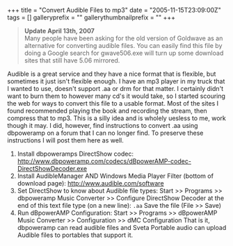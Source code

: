 +++
title = "Convert Audible Files to mp3"
date = "2005-11-15T23:09:00Z"
tags = []
galleryprefix = ""
gallerythumbnailprefix = ""
+++

> **Update April 13th, 2007**  
>  Many people have been asking for the old version of Goldwave as an
alternative for converting audible files. You can easily find this file by
doing a Google search for gwave506.exe will turn up some download sites that
still have 5.06 mirrored.

Audible is a great service and they have a nice format that is flexible, but
sometimes it just isn't flexible enough. I have an mp3 player in my truck that
I wanted to use, doesn't support .aa or drm for that matter. I certainly
didn't want to burn them to however many cd's it would take, so I started
scouring the web for ways to convert this file to a usable format. Most of the
sites I found recommended playing the book and recording the stream, then
compress that to mp3. This is a silly idea and is wholely uesless to me, work
though it may. I did, however, find instructions to convert .aa using
dbpoweramp on a forum that I can no longer find. To preserve these
instructions I will post them here as well.

  1. Install dbpoweramps DirectShow codec: <http://www.dbpoweramp.com/codecs/dBpowerAMP-codec-DirectShowDecoder.exe>
  2. Install AudibleManager AND Windows Media Player Filter (bottom of download page): <http://www.audible.com/software>
  3. Set DirectShow to know about Audible file types: Start &gt;&gt; Programs &gt;&gt; dbpoweramp Music Converter &gt;&gt; Configure DirectShow Decoder at the end of this text file type (on a new line): ` .aa ` Save the file (File &gt;&gt; Save)
  4. Run dBpowerAMP Configuration: Start &gt;&gt; Programs &gt;&gt; dBpowerAMP Music Converter &gt;&gt; Configuration &gt;&gt; dMC Configuration That is it, dbpoweramp can read audible files and Sveta Portable audio can upload Audible files to portables that support it.

